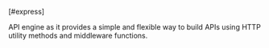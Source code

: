 [#express]

API engine as it provides a simple and flexible way to build APIs using HTTP utility methods and middleware functions.